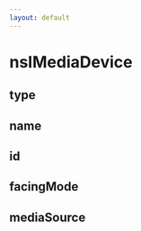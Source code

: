 ```yaml
---
layout: default
---
```


# nsIMediaDevice #

## type ##

## name ##

## id ##

## facingMode ##

## mediaSource ##
